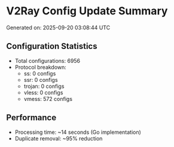 # V2Ray Config Update Summary
Generated on: 2025-09-20 03:08:44 UTC

## Configuration Statistics
- Total configurations: 6956
- Protocol breakdown:
  - ss: 0 configs
  - ssr: 0 configs
  - trojan: 0 configs
  - vless: 0 configs
  - vmess: 572 configs

## Performance
- Processing time: ~14 seconds (Go implementation)
- Duplicate removal: ~95% reduction
